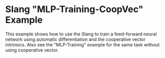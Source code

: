 Slang "MLP-Training-CoopVec" Example
==========================

This example shows how to use the Slang to train a feed-forward neural network
using automatic differentiation and the cooperative vector intrinsics. Also see the
"MLP-Training" example for the same task without using cooperative vector.